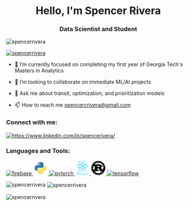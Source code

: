 <h1 align="center">Hello, I'm Spencer Rivera</h1>
<h3 align="center">Data Scientist and Student</h3>

<p align="left"> <img src="https://komarev.com/ghpvc/?username=spencerrivera&label=Profile%20views&color=0e75b6&style=flat" alt="spencerrivera" /> </p>

<p align="left"> <a href="https://github.com/ryo-ma/github-profile-trophy"><img src="https://github-profile-trophy.vercel.app/?username=spencerrivera" alt="spencerrivera" /></a> </p>

- 🔭 I’m currently focused on completing my first year of Georgia Tech's Masters in Analytics

- 👯 I’m looking to collaborate on immediate ML/AI projects

- 💬 Ask me about transit, optimization, and prioritization models

- 📫 How to reach me spencercrivera@gmail.com

<h3 align="left">Connect with me:</h3>
<p align="left">
<a href="https://linkedin.com/in/https://www.linkedin.com/in/spencerivera/" target="blank"><img align="center" src="https://raw.githubusercontent.com/rahuldkjain/github-profile-readme-generator/master/src/images/icons/Social/linked-in-alt.svg" alt="https://www.linkedin.com/in/spencerivera/" height="30" width="40" /></a>
</p>

<h3 align="left">Languages and Tools:</h3>
<p align="left"> <a href="https://firebase.google.com/" target="_blank" rel="noreferrer"> <img src="https://www.vectorlogo.zone/logos/firebase/firebase-icon.svg" alt="firebase" width="40" height="40"/> </a> <a href="https://www.python.org" target="_blank" rel="noreferrer"> <img src="https://raw.githubusercontent.com/devicons/devicon/master/icons/python/python-original.svg" alt="python" width="40" height="40"/> </a> <a href="https://pytorch.org/" target="_blank" rel="noreferrer"> <img src="https://www.vectorlogo.zone/logos/pytorch/pytorch-icon.svg" alt="pytorch" width="40" height="40"/> </a> <a href="https://reactjs.org/" target="_blank" rel="noreferrer"> <img src="https://raw.githubusercontent.com/devicons/devicon/master/icons/react/react-original-wordmark.svg" alt="react" width="40" height="40"/> </a> <a href="https://www.rust-lang.org" target="_blank" rel="noreferrer"> <img src="https://raw.githubusercontent.com/devicons/devicon/master/icons/rust/rust-plain.svg" alt="rust" width="40" height="40"/> </a> <a href="https://www.tensorflow.org" target="_blank" rel="noreferrer"> <img src="https://www.vectorlogo.zone/logos/tensorflow/tensorflow-icon.svg" alt="tensorflow" width="40" height="40"/> </a> </p>

<p><img align="left" src="https://github-readme-stats.vercel.app/api/top-langs?username=spencerrivera&show_icons=true&locale=en&layout=compact" alt="spencerrivera" /></p>

<p>&nbsp;<img align="center" src="https://github-readme-stats.vercel.app/api?username=spencerrivera&show_icons=true&locale=en" alt="spencerrivera" /></p>

<p><img align="center" src="https://github-readme-streak-stats.herokuapp.com/?user=spencerrivera&" alt="spencerrivera" /></p>
